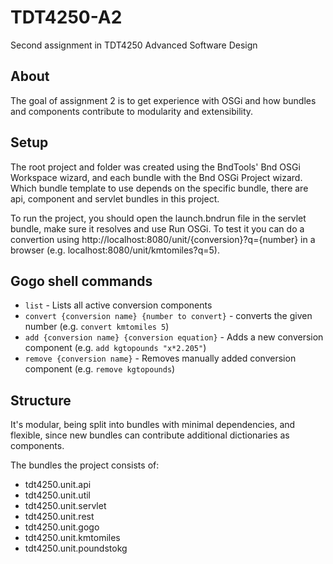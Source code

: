 # TDT4250-A2
Second assignment in TDT4250 Advanced Software Design

About
------
The goal of assignment 2 is to get experience with OSGi and how bundles and components contribute to modularity and extensibility. 

Setup
------
The root project and folder was created using the BndTools' Bnd OSGi Workspace wizard, and each bundle with the Bnd OSGi Project wizard. Which bundle template to use depends on the specific bundle, there are api, component and servlet bundles in this project.

To run the project, you should open the launch.bndrun file in the servlet bundle, make sure it resolves and use Run OSGi. 
To test it you can do a convertion using http://localhost:8080/unit/{conversion}?q={number} in a browser (e.g. localhost:8080/unit/kmtomiles?q=5).

Gogo shell commands
------
* `list` - Lists all active conversion components
* `convert {conversion name} {number to convert}` - converts the given number (e.g. `convert kmtomiles 5`)
* `add {conversion name} {conversion equation}` - Adds a new conversion component (e.g. `add kgtopounds "x*2.205"`)
* `remove {conversion name}` - Removes manually added conversion component (e.g. `remove kgtopounds`)

Structure
------
It's modular, being split into bundles with minimal dependencies, and flexible, since new bundles can contribute additional dictionaries as components.

The bundles the project consists of:
* tdt4250.unit.api 
* tdt4250.unit.util 
* tdt4250.unit.servlet
* tdt4250.unit.rest
* tdt4250.unit.gogo 
* tdt4250.unit.kmtomiles
* tdt4250.unit.poundstokg


